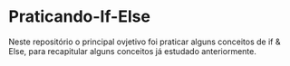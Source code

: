 # Praticando-If-Else
Neste repositório o principal ovjetivo foi praticar alguns conceitos de if &amp; Else, para recapitular alguns conceitos já estudado anteriormente.
